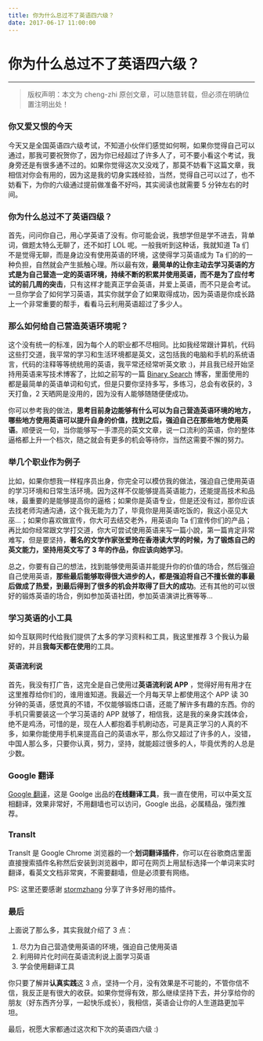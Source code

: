 ```yaml
---
title: 你为什么总过不了英语四六级？
date: 2017-06-17 11:00:00
---
```


# 你为什么总过不了英语四六级？
***
> 版权声明：本文为 cheng-zhi 原创文章，可以随意转载，但必须在明确位置注明出处！ 

### 你又爱又恨的今天
今天又是全国英语四六级考试，不知道小伙伴们感觉如何啊，如果你觉得自己可以通过，那我可要祝贺你了，因为你已经超过了许多人了，可不要小看这个考试，我身旁还是有很多通不过的。如果你觉得这次又没戏了，那莫不妨看下这篇文章，我相信对你会有用的，因为这是我的切身实践经验，当然，觉得自己可以过了，也不妨看下，为你的六级通过提前做准备不好吗，其实阅读也就需要 5 分钟左右的时间。


### 你为什么总过不了英语四级？

首先，问问你自己，用心学英语了没有。你可能会说，我想学但是学不进去，背单词，做题太特么无聊了，还不如打 LOL 呢。一般我听到这种话，我就知道 Ta 们不是觉得无聊，而是身边没有使用英语的环境，这使得学习英语成为 Ta 们的的一种负担，自然就会产生抵触心理。所以最有效，**最简单的让你主动去学习英语的方式是为自己营造一定的英语环境，持续不断的积累并使用英语，而不是为了应付考试的前几周的突击**，只有这样才能真正学会英语，并爱上英语，而不只是会考试。一旦你学会了如何学习英语，其实你就学会了如果取得成功，因为英语是你成长路上一个非常重要的帮手，看看马云利用英语超过了多少人。


### 那么如何给自己营造英语环境呢？

这个没有统一的标准，因为每个人的职业都不尽相同。比如我经常跟计算机，代码这些打交道，我平常的学习和生活环境都是英文，这包括我的电脑和手机的系统语言，代码的注释等等统统用的英语，我平常还经常听英文歌 :)，并且我已经开始坚持用英语来写技术博客了，比如之前写的一篇 [Binary Search](http://cheng-zhi.me/posts/binary-search) 博客，里面使用的都是最简单的英语单词和句式，但是只要你坚持多写，多练习，总会有收获的，3 天打鱼，2 天晒网是没用的，因为没有人能够随随便便成功。

你可以参考我的做法，**思考目前身边能够有什么可以为自己营造英语环境的地方，哪些地方使用英语可以提升自身的价值，找到之后，强迫自己在那些地方使用英语**。顺便说一句，当你能够写一手漂亮的英文文章，说一口流利的英语，你的整体逼格都上升一个档次，随之就会有更多的机会等待你，当然这需要不懈的努力。

### 举几个职业作为例子

比如，如果你想我一样程序员出身，你完全可以模仿我的做法，强迫自己使用英语的学习环境和日常生活环境。因为这样不仅能够提高英语能力，还能提高技术和品味，最重要的是能够提高你的逼格；如果你是英语专业，但是还没有过，那你应该去找老师沟通沟通，这个我无能为力了，毕竟你是用英语吃饭的，我这小巫见大巫...；如果你喜欢做宣传，你大可去结交老外，用英语向 Ta 们宣传你们的产品；再比如你经常跟文学打交道，你大可尝试使用英语来写一篇小說，第一篇肯定非常难写，但是要坚持，**著名的文学作家张爱玲在香港读大学的时候，为了锻炼自己的英文能力，坚持用英文写了 3 年的作品，你应该向她学习**。

总之，你要有自己的想法，找到能够使用英语并能提升你的价值的场合，然后强迫自己使用英语，**那些最后能够取得很大进步的人，都是强迫将自己不擅长做的事最后做成了热爱，到最后得到了很多的机会并取得了巨大的成功**。还有其他的可以很好的锻炼英语的场合，例如参加英语社团，参加英语演讲比赛等等...


### 学习英语的小工具

如今互联网时代给我们提供了太多的学习资料和工具，我这里推荐 3 个我认为最好的，并且**我每天都在使用**的工具。

#### 英语流利说
首先，我没有打广告，这完全是自己使用过**英语流利说 APP** ，觉得好用有用才在这里推荐给你们的，谁用谁知道。我最近一个月每天早上都使用这个 APP 读 30 分钟的英语，感觉真的不错，不仅能够锻炼口语，还能了解许多有趣的东西。你的手机只需要装这一个学习英语的 APP 就够了，相信我，这是我的亲身实践体会，绝不是鸡汤，可惜的是，现在人人都抱着手机刷动态，可是真正学习的人真的不多，如果你能使用手机来提高自己的英语水平，那么你又超过了许多的人，没错，中国人那么多，只要你认真，努力，坚持，就能超过很多的人，毕竟优秀的人总是少数。

### Google 翻译
[Google 翻译](https://translate.google.cn/)，这是 Goolge 出品的**在线翻译工具**，我一直在使用，可以中英文互相翻译，效果非常好，不用翻墙也可以访问，Google 出品，必属精品，强烈推荐。

### Translt
Translt 是 Google Chrome 浏览器的一个**划词翻译插件**，你可以在谷歌商店里面直接搜索插件名称然后安装到浏览器中，即可在网页上用鼠标选择一个单词来实时翻译，看英文文档非常爽，不需要翻墙，但是必须要有网络。

PS: 这里还要感谢 [stormzhang](http://stormzhang.com/) 分享了许多好用的插件。


### 最后
上面说了那么多，其实我就介绍了 3 点：
1. 尽力为自己营造使用英语的环境，强迫自己使用英语
2. 利用碎片化时间在英语流利说上面学习英语
3. 学会使用翻译工具

你只要了解并**认真实践**这 3 点，坚持一个月，没有效果是不可能的，不管你信不信，我反正是有很大的收获。如果你觉得有效，那么继续坚持下去，并分享给你的朋友（好东西齐分享，一起快乐成长），我相信，英语会让你的人生道路更加平坦。

最后，祝愿大家都通过这次和下次的英语四六级 :)

